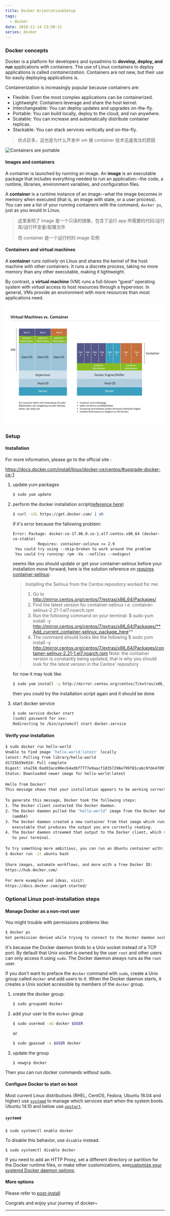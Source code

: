 ```yaml
---
title: Docker Orientation&Setup
tags:
  - docker
date: 2018-11-14 13:50:11
series: docker
---
```


### Docker concepts

Docker is a platform for developers and sysadmins to **develop, deploy, and run** applications with containers. The use of Linux containers to deploy applications is called _containerization_. Containers are not new, but their use for easily deploying applications is.

Containerization is increasingly popular because containers are:

- Flexible: Even the most complex applications can be containerized.
- Lightweight: Containers leverage and share the host kernel.
- Interchangeable: You can deploy updates and upgrades on-the-fly.
- Portable: You can build locally, deploy to the cloud, and run anywhere.
- Scalable: You can increase and automatically distribute container replicas.
- Stackable: You can stack services vertically and on-the-fly.

> 优点巨多，这也是为什么开发中 vm 被 container 技术迅速淘汰的原因

![Containers are portable](https://docs.docker.com/get-started/images/laurel-docker-containers.png)

#### Images and containers

A container is launched by running an image. An **image** is an executable package that includes everything needed to run an application--the code, a runtime, libraries, environment variables, and configuration files.

A **container** is a runtime instance of an image--what the image becomes in memory when executed (that is, an image with state, or a user process). You can see a list of your running containers with the command, `docker ps`, just as you would in Linux.

> 这里表明了 image 是一个只读的镜像，包含了运行 app 所需要的代码/运行库/运行环变量/配置文件
>
> 而 container 是一个运行时的 image 实例

#### Containers and virtual machines

A **container** runs _natively_ on Linux and shares the kernel of the host machine with other containers. It runs a discrete process, taking no more memory than any other executable, making it lightweight.

By contrast, a **virtual machine** (VM) runs a full-blown “guest” operating system with _virtual_ access to host resources through a hypervisor. In general, VMs provide an environment with more resources than most applications need.

![](../../img/20181116135034.png)

### Setup

#### Installation

For more information, please go to the official site :

https://docs.docker.com/install/linux/docker-ce/centos/#upgrade-docker-ce-1

1. update yum packages

   ```bash
   $ sudo yum update
   ```

2. perform the docker installation script([reference here][link2])

   ```bash
   $ curl -sSL https://get.docker.com/ | sh
   ```

   if it's error because the fallowing problem:

   ```ba
   Error: Package: docker-ce-17.06.0.ce-1.el7.centos.x86_64 (docker-ce-stable)
              Requires: container-selinux >= 2.9
    You could try using --skip-broken to work around the problem
    You could try running: rpm -Va --nofiles --nodigest
   ```

   seems like you should update or get your container-selinux before your installation move forward, here is the solution reference on [requires container-selinux][link1]:

   > Installing the Selinux from the Centos repository worked for me:
   >
   > 1. Go to http://mirror.centos.org/centos/7/extras/x86_64/Packages/
   > 2. Find the latest version for container-selinux i.e. container-selinux-2.21-1.el7.noarch.rpm
   > 3. Run the following command on your terminal: $ sudo yum install -y http://mirror.centos.org/centos/7/extras/x86_64/Packages/**Add_current_container-selinux_package_here**
   > 4. The command should looks like the following $ sudo yum install -y http://mirror.centos.org/centos/7/extras/x86_64/Packages/container-selinux-2.21-1.el7.noarch.rpm
   >    Note: the container version is constantly being updated, that is why you should look for the latest version in the Centos' repository

   for now it may look like:

   ```bash
   $ sudo yum install -y http://mirror.centos.org/centos/7/extras/x86_64/Packages/container-selinux-2.55-1.el7.noarch.rpm
   ```

   then you could try the installation script again and it should be done

3. start docker service

   ```bash
   $ sudo service docker start
   [sudo] password for xxx:
   Redirecting to /bin/systemctl start docker.service
   ```

#### Verify your installation

```bash
$ sudo docker run hello-world
Unable to find image 'hello-world:latest' locally
latest: Pulling from library/hello-world
d1725b59e92d: Pull complete
Digest: sha256:0add3ace90ecb4adbf7777e9aacf18357296e799f81cabc9fde470971e499788
Status: Downloaded newer image for hello-world:latest

Hello from Docker!
This message shows that your installation appears to be working correctly.

To generate this message, Docker took the following steps:
1. The Docker client contacted the Docker daemon.
2. The Docker daemon pulled the "hello-world" image from the Docker Hub.
   (amd64)
3. The Docker daemon created a new container from that image which runs the
   executable that produces the output you are currently reading.
4. The Docker daemon streamed that output to the Docker client, which sent it
   to your terminal.

To try something more ambitious, you can run an Ubuntu container with:
$ docker run -it ubuntu bash

Share images, automate workflows, and more with a free Docker ID:
https://hub.docker.com/

For more examples and ideas, visit:
https://docs.docker.com/get-started/
```

### Optional Linux post-installation steps

#### Manage Docker as a non-root user

You might trouble with permissions problems like:

```bash
$ docker ps
Got permission denied while trying to connect to the Docker daemon socket at unix:///var/run/docker.sock: Get http://%2Fvar%2Frun%2Fdocker.sock/v1.39/containers/json: dial unix /var/run/docker.sock: connect: permission denied
```

It's because the Docker daemon binds to a Unix socket instead of a TCP port. By default that Unix socket is owned by the user `root` and other users can only access it using `sudo`. The Docker daemon always runs as the `root` user.

If you don’t want to preface the `docker` command with `sudo`, create a Unix group called `docker` and add users to it. When the Docker daemon starts, it creates a Unix socket accessible by members of the `docker` group.

1. create the docker group:

   ```bash
   $ sudo groupadd docker
   ```

2. add your user to the `docker` group

   ```bash
   $ sudo usermod -aG docker $USER
   ```

   or

   ```bash
   $ sudo gpasswd -a $USER docker
   ```

3. update the group

   ```bash
   $ newgrp docker
   ```

Then you can run docker commands without sudo.

#### Configure Docker to start on boot

Most current Linux distributions (RHEL, CentOS, Fedora, Ubuntu 16.04 and higher) use [`systemd`](https://docs.docker.com/install/linux/linux-postinstall/#systemd) to manage which services start when the system boots. Ubuntu 14.10 and below use [`upstart`](https://docs.docker.com/install/linux/linux-postinstall/#upstart).

##### `systemd`

```
$ sudo systemctl enable docker
```

To disable this behavior, use `disable` instead.

```
$ sudo systemctl disable docker
```

If you need to add an HTTP Proxy, set a different directory or partition for the Docker runtime files, or make other customizations, see[customize your systemd Docker daemon options](https://docs.docker.com/engine/admin/systemd/).

#### More options

Please refer to [post-install][link3]

Congrats and enjoy your journey of docker~

---

[link1]: https://stackoverflow.com/questions/45272827/docker-ce-on-rhel-requires-container-selinux-2-9 "requires container-selinux"
[link2]: http://www.docker.org.cn/book/install/install-docker-on-rhel-29.html "docker installation reference"
[link3]: https://docs.docker.com/install/linux/linux-postinstall "docker post installation options"
